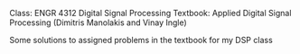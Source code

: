 Class: ENGR 4312 Digital Signal Processing
Textbook: Applied Digital Signal Processing (Dimitris Manolakis and Vinay Ingle)

Some solutions to assigned problems in the textbook for my DSP class
